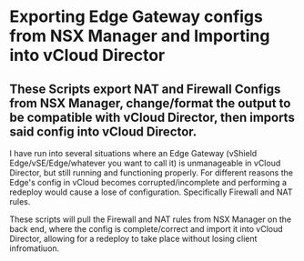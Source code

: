 # Exporting Edge Gateway configs from NSX Manager and Importing into vCloud Director 

## These Scripts export NAT and Firewall Configs from NSX Manager, change/format the output to be compatible with vCloud Director, then imports said config into vCloud Director. 
I have run into several situations where an Edge Gateway (vShield Edge/vSE/Edge/whatever you want to call it) is unmanageable in vCloud Director, but still running and functioning properly. For different reasons the Edge's config in vCloud becomes corrupted/incomplete and performing a redeploy would cause a lose of configuration. Specifically Firewall and NAT rules. 

These scripts will pull the Firewall and NAT rules from NSX Manager on the back end, where the config is complete/correct and import it into vCloud Director, allowing for a redeploy to take place without losing client infromatiuon.

